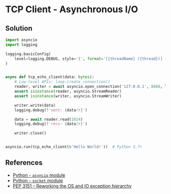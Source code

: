 # TCP Client - Asynchronous I/O

## Solution

```python
import asyncio
import logging

logging.basicConfig(
    level=logging.DEBUG, style='{', format='[{threadName} ({thread})] {message}'
)


async def tcp_echo_client(data: bytes):
    # Low-level APIs: loop.create_connection()
    reader, writer = await asyncio.open_connection('127.0.0.1', 8888, limit=2**16)
    assert isinstance(reader, asyncio.StreamReader)
    assert isinstance(writer, asyncio.StreamWriter)

    writer.write(data)
    logging.debug(f'sent: {data!r}')

    data = await reader.read(1024)
    logging.debug(f'recv: {data!r}')

    writer.close()


asyncio.run(tcp_echo_client(b'Hello World!'))  # Python 3.7+
```

## References

- [Python - `asyncio` module](https://docs.python.org/3/library/asyncio.html)
- [Python - `socket` module](https://docs.python.org/3/library/socket.html)
- [PEP 3151 – Reworking the OS and IO exception hierarchy](https://peps.python.org/pep-3151/)
